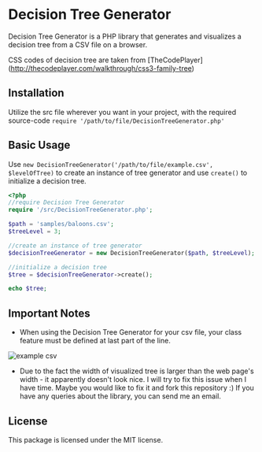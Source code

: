 # Decision Tree Generator

Decision Tree Generator is a PHP library that generates and visualizes a decision tree from a CSV file on a browser.

CSS codes of decision tree are taken from [TheCodePlayer] (http://thecodeplayer.com/walkthrough/css3-family-tree)

## Installation

Utilize the src file wherever you want in your project, with the required source-code `require '/path/to/file/DecisionTreeGenerator.php'` 

## Basic Usage

Use `new DecisionTreeGenerator('/path/to/file/example.csv', $levelOfTree)` to create an instance of tree generator and use `create()` to initialize a decision tree.

```php
<?php
//require Decision Tree Generator
require '/src/DecisionTreeGenerator.php';

$path = 'samples/baloons.csv';
$treeLevel = 3;

//create an instance of tree generator
$decisionTreeGenerator = new DecisionTreeGenerator($path, $treeLevel);

//initialize a decision tree
$tree = $decisionTreeGenerator->create();

echo $tree;
```

## Important Notes

* When using the Decision Tree Generator for your csv file, your class feature must be defined at last part of the line.

![example csv](http://s10.postimg.org/h332yxyt5/Untitled.png)

* Due to the fact the width of visualized tree is larger than the web page's width - it apparently doesn't look nice. I will try to fix this issue when I have time. Maybe you would like to fix it and fork this repository :) If you have any queries about the library, you can send me an email.

## License

This package is licensed under the MIT license.
